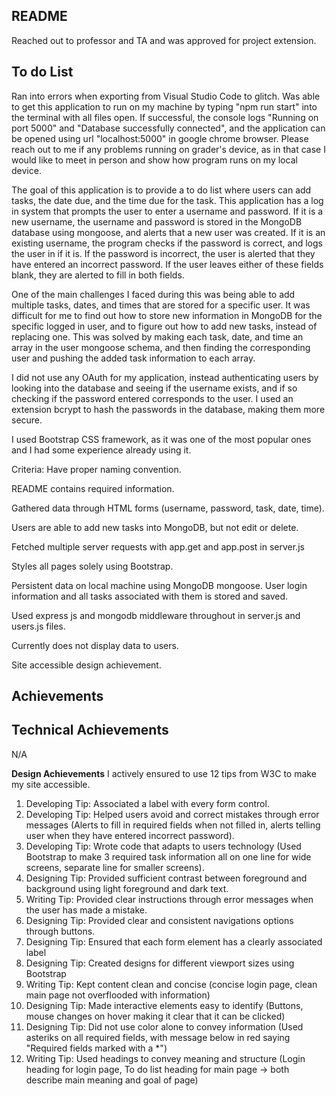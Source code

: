 ## README

Reached out to professor and TA and was approved for project extension.

## To do List
Ran into errors when exporting from Visual Studio Code to glitch. Was able to get this application to run on my machine by typing "npm run start" into the terminal with all files open. If successful, the console logs "Running on port 5000" and "Database successfully connected", and the application can be opened using url "localhost:5000" in google chrome browser.
Please reach out to me if any problems running on grader's device, as in that case I would like to meet in person and show how program runs on my local device.

The goal of this application is to provide a to do list where users can add tasks, the date due, and the time due for the task.
This application has a log in system that prompts the user to enter a username and password. If it is a new username, the username and password is stored in the MongoDB database using mongoose, and alerts that a new user was created. If it is an existing username, the program checks if the password is correct, and logs the user in if it is. If the password is incorrect, the user is alerted that they have entered an incorrect password. If the user leaves either of these fields blank, they are alerted to fill in both fields.

One of the main challenges I faced during this was being able to add multiple tasks, dates, and times that are stored for a specific user. It was difficult for me to find out how to store new information in MongoDB for the specific logged in user, and to figure out how to add new tasks, instead of replacing one. This was solved by making each task, date, and time an array in the user mongoose schema, and then finding the corresponding user and pushing the added task information to each array.

I did not use any OAuth for my application, instead authenticating users by looking into the database and seeing if the username exists, and if so checking if the password entered corresponds to the user. I used an extension bcrypt to hash the passwords in the database, making them more secure.

I used Bootstrap CSS framework, as it was one of the most popular ones and I had some experience already using it. 

Criteria:
Have proper naming convention.

README contains required information.

Gathered data through HTML forms (username, password, task, date, time).

Users are able to add new tasks into MongoDB, but not edit or delete.

Fetched multiple server requests with app.get and app.post in server.js

Styles all pages solely using Bootstrap.

Persistent data on local machine using MongoDB mongoose. User login information and all tasks associated with them is stored and saved.

Used express js and mongodb middleware throughout in server.js and users.js files.

Currently does not display data to users.

Site accessible design achievement.


## Achievements

## Technical Achievements
N/A

**Design Achievements**
I actively ensured to use 12 tips from W3C to make my site accessible.
1. Developing Tip: Associated a label with every form control.
2. Developing Tip: Helped users avoid and correct mistakes through error messages (Alerts to fill in required fields when not filled in, alerts telling user when they have entered incorrect password).
3. Developing Tip: Wrote code that adapts to users technology (Used Bootstrap to make 3 required task information all on one line for wide screens, separate line for smaller screens).
4. Designing Tip: Provided sufficient contrast between foreground and background using light foreground and dark text.
5. Writing Tip: Provided clear instructions through error messages when the user has made a mistake.
6. Designing Tip: Provided clear and consistent navigations options through buttons.
7. Designing Tip: Ensured that each form element has a clearly associated label
8. Designing Tip: Created designs for different viewport sizes using Bootstrap
9. Writing Tip: Kept content clean and concise (concise login page, clean main page not overflooded with information)
10. Designing Tip: Made interactive elements easy to identify (Buttons, mouse changes on hover making it clear that it can be clicked)
11. Designing Tip: Did not use color alone to convey information (Used asteriks on all required fields, with message below in red saying "Required fields marked with a *")
12. Writing Tip: Used headings to convey meaning and structure (Login heading for login page, To do list heading for main page -> both describe main meaning and goal of page)
